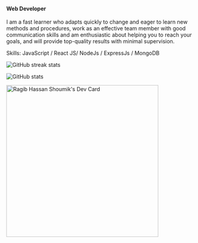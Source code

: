 #### Web Developer
I am a fast learner who adapts quickly to change and eager to learn new methods and procedures, work as an effective team member with good communication skills and am enthusiastic about helping you to reach your goals, and will provide top-quality results with minimal supervision.

Skills: JavaScript / React JS/ NodeJs / ExpressJs / MongoDB

![GitHub streak stats](https://github-readme-streak-stats.herokuapp.com/?user=RHShoumik) 

![GitHub stats](https://github-readme-stats.vercel.app/api?username=RHShoumik&show_icons=true)
  
  
  
  <a href="https://app.daily.dev/RHShoumik"><img src="https://api.daily.dev/devcards/0bb0d33d6e59490d9d523975b5dcf3a1.png?r=cub" width="400" alt="Ragib Hassan Shoumik's Dev Card"/></a>



